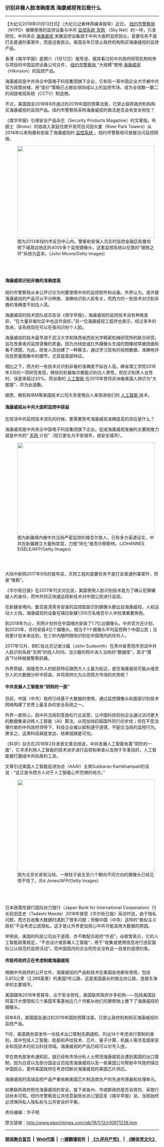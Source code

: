 ### 识别非裔人脸准确度高 海康威视背后是什么
------------------------

<p>
 【大纪元2019年01月13日讯】（大纪元记者林燕编译报导）近日，
 <a href="http://www.epochtimes.com/gb/tag/%E7%BA%BD%E7%BA%A6%E5%B8%82%E8%AD%A6%E5%AF%9F%E5%B1%80.html">
  纽约市警察局
 </a>
 （NYPD）被曝使用的监控设备与中共
 <a href="http://www.epochtimes.com/gb/tag/%E7%9B%91%E6%8E%A7%E7%B3%BB%E7%BB%9F.html">
  监控系统
 </a>
 <a href="http://www.epochtimes.com/gb/tag/%E5%A4%A9%E7%BD%91.html">
  天网
 </a>
 （Sky Net）的一样，引发担忧。中共央企
 <a href="http://www.epochtimes.com/gb/tag/%E6%B5%B7%E5%BA%B7%E5%A8%81%E8%A7%86.html">
  海康威视
 </a>
 发展监控设备源于中共大面积监控民众，首要任务不是打击普通刑事案件，而是迫害民众。美国去年已禁止政府机构购买海康威视的监控产品。
</p>
<p>
 香港《南华早报》星期六（1月12日）报导说，据其看过的中共政府研究机构和参与项目的中国监控设备公司文件，
 <a href="http://www.epochtimes.com/gb/tag/%E7%BA%BD%E7%BA%A6%E5%B8%82%E8%AD%A6%E5%AF%9F%E5%B1%80.html">
  纽约市警察局
 </a>
 “大规模”使用
 <a href="http://www.epochtimes.com/gb/tag/%E6%B5%B7%E5%BA%B7%E5%A8%81%E8%A7%86.html">
  海康威视
 </a>
 （Hikvision）的监控产品。
</p>
<p>
 海康威视是中共央企中国电子科技集团旗下企业，它和另一家中国企业大华被中共官方政策扶植，用“低价”策略已占据全球四成以上的监控市场，成为全球数一数二的闭路电视系统（CCTV）制造商。
</p>
<p>
 不过，美国国会2018年8月通过的2019年国防预算法案，已禁止联邦政府机构购买海康威视的监控产品。纽约市警察局采购海康威视的做法是否会有安全担忧？
</p>
<p>
 《南华早报》引用安全产品杂志（Security Products Magazine）的文章指，布朗士（Bronx）的低收入家庭住房开发项目河园大厦（River Park Towers）从2014年以来购置和安装了海康威视的
 <a href="http://www.epochtimes.com/gb/tag/%E7%9B%91%E6%8E%A7%E7%B3%BB%E7%BB%9F.html">
  监控系统
 </a>
 ，纽约市警察局可直接访问监控网络。
</p>
<figure class="wp-caption aligncenter" id="attachment_10971339" style="width: 450px">
 <a href="http://i.epochtimes.com/assets/uploads/2019/01/GettyImages-167275758.jpg">
  <img alt="" class="size-medium wp-image-10971339" height="302" src="http://i.epochtimes.com/assets/uploads/2019/01/GettyImages-167275758-450x302.jpg" width="450"/>
 </a>
 <br/><figcaption class="wp-caption-text">
  图为2013年纽约市反恐中心内，警察和安保人员实时监控金融区和曼哈顿下城周边地区的4000多个监控摄像头，这套监控系统以伦敦的“钢铁之环”系统为蓝本。(John Moore/Getty Images)
 </figcaption><br/>
</figure><br/>
<h4>
 海康威视识别非裔的准确度高
</h4>
<p>
 纽约市警察局从未公开讨论为何要使用中共的监控软件和设备。外界认为，或许跟海康威视的产品可以不分种族、准确地识别人脸有关，而西方的一些技术对识别非裔的准确度不如白人高。
</p>
<p>
 海康威视的技术团队成员告诉《南华早报》，海康威视的监控技术没有种族差异，“在大量非裔社区中也运作良好。”另一位海康威视工程师也表示，经过多年的改进，该系统现在可以在夜间识别个人脸。
</p>
<p>
 海康威视的技术最早源于武汉大学和陕西省西安光学精密机械研究所的联合研究，旨在改善夜间监控录像的质量。因为光线低或红外摄像头生成的图像经常被扭曲和看不清楚。为此，研发人员创建了一种算法，通过学习现有的视频数据、准确地评估低质量图像中的细节，尤其是面部特征。
</p>
<p>
 相比之下，西方的一些技术对识别非裔的准确度不如白人高。麻省理工学院2018年2月的一项研究发现，微软的机器每次都能识别白人男性，但在识别黑人女性时，误差率超过20%。而谷歌的
 <a href="http://www.epochtimes.com/gb/tag/%E4%BA%BA%E5%B7%A5%E6%99%BA%E8%83%BD.html">
  人工智能
 </a>
 在2015年曾将非洲裔美国人辨识为“大猩猩”、并为此道歉。
</p>
<p>
 据悉，微软和IBM等美国技术公司大多使用白人来改进他们的
 <a href="http://www.epochtimes.com/gb/tag/%E4%BA%BA%E5%B7%A5%E6%99%BA%E8%83%BD.html">
  人工智能
 </a>
 技术。
</p>
<h4>
 海康威视从中共大面积监控中获益
</h4>
<p>
 在惊讶中共监控技术领先的时候，更需要思考海康威视准确度高的背后是什么？
</p>
<p>
 海康威视是中共央企中国电子科技集团旗下企业。促成海康威视发展的主要助推力就是中共的“
 <a href="http://www.epochtimes.com/gb/tag/%E5%A4%A9%E7%BD%91.html">
  天网
 </a>
 计划”（现已更名为平安城市，或安全城市）。
</p>
<figure class="wp-caption aligncenter" id="attachment_10971352" style="width: 450px">
 <a href="http://i.epochtimes.com/assets/uploads/2019/01/GettyImages-960895456-600x400.jpg">
  <img alt="" class="size-medium wp-image-10971352" height="300" src="http://i.epochtimes.com/assets/uploads/2019/01/GettyImages-960895456-600x400-450x300.jpg" width="450"/>
 </a>
 <br/><figcaption class="wp-caption-text">
  图为新疆境内被中共当局严密监控的维吾尔族人。已有多方渠道证实，中共在新疆建立大量拘禁营，力图“转化”维吾尔穆斯林。(JOHANNES EISELE/AFP/Getty Images)
 </figcaption><br/>
</figure><br/>
<p>
 大陆中新网2017年9月的报导说，天网工程的首要任务不是打击普通刑事案件，而是“维稳”。
</p>
<p>
 《华尔街日报》在2017年刊文对比说，美国使用人脸识别技术是为了确认犯罪嫌疑人的身份，而中共则正快速运用新技术对中国公民进行监视。
</p>
<p>
 在新疆省境内，数百座清真寺安装的监控脸部识别摄像头都出自海康威视，人权运动人士指，海康威视的设备在镇压新疆1,100万名维吾尔人中扮演重要角色。
</p>
<p>
 到2018年为止，天网计划共在中国境内安装了1.7亿台摄像头。中共官方还计划，到2020年，另将安装4亿个摄像头，相当于1个摄像头平均监控两个中国公民；当局更计划未来达到，在三秒内随时随地识别在中国境内的任何人。
</p>
<p>
 2017年12月，BBC驻北京记者沙磊（John Sudworth）在贵州省贵阳市测试中共人脸识别系统“天网”的找人时间。当沙磊的照片进入当局的“数据库”，其才“潜逃”7分钟就被警察抓捕。
</p>
<p>
 外界质疑，因维吾尔人的脸部特征跟西方人士最为贴近，是否海康威视可能从维吾尔人的大数据分析中获益，并将其转化为占领西方市场的优势呢？
</p>
<h4>
 中共发展人工智能有“阴险的一面”
</h4>
<p>
 目前，中国（中共）政府已经基于大数据的使用，通过监控摄像头和面部识别技术网络构建了世界上最复杂的安全系统之一。
</p>
<p>
 外界一直担心，因中共当局刻意放松行业监管，让中国科技初创企业通过访问更大的数据集来训练人工智能（AI）算法，从而加快赶超国外同行的步伐；但在不受法律约束的中共政府领导下、科技企业难以抵制遵守道德、不配合当局的监控行为。换言之，这类科技越是发达、结果就越是可怕。
</p>
<p>
 《科学》杂志在2018年2月发表文章总结说，中共发展人工智能有着“阴险的一面”，它寻求利用人工智能的技术进步进行监控和审查以及用于军事目的，人工智能被打磨成中共执政的工具。
</p>
<p>
 文章引述美国人工智能促进协会（AAAI）主席Subbarao Kambhampati的话说：“这正是令西方人对于人工智能心怀恐惧的地方。”
</p>
<figure class="wp-caption aligncenter" id="attachment_10971356" style="width: 450px">
 <a href="http://i.epochtimes.com/assets/uploads/2019/01/d50a8b5afcdc56be32f06ed0dc3c22fb-600x400.jpg">
  <img alt="" class="size-medium wp-image-10971356" height="300" src="http://i.epochtimes.com/assets/uploads/2019/01/d50a8b5afcdc56be32f06ed0dc3c22fb-600x400-450x300.jpg" width="450"/>
 </a>
 <br/><figcaption class="wp-caption-text">
  图为北京长安街沿线，一根柱子装五至六个朝向不同方向的摄像头已经见怪不怪了。(Ed Jones/AFP/Getty Images)
 </figcaption><br/>
</figure><br/>
<h4>
</h4>
<p>
 日本政策性银行国际协力银行（Japan Bank for International Cooperation）行长前田匡史（Tadashi Maeda）2018年接受《华尔街日报》采访时说，由于隐私问题，西方在收集大数据时遇到了很多问题；但像中国（中共）这样的“极权主义政权”不会考虑公民隐私，这才是让外界更加担心中共可能滥用大数据的原因。
</p>
<p>
 举例说，美国的科技公司出于道德、亦不敢配合政府“作恶”。谷歌曾表示，它的人工智能政策规定，“不会设计或部署人工智能”，用于“收集或使用信息进行违反国际公认规范的监控活动”。而中国国内的企业则完全没有这一自发的道德约束。
</p>
<h4>
 传联邦政府正在考虑制裁海康威视
</h4>
<p>
 根据中共政府的公开文件，海康威视的产品和技术在美国各地都有使用，包括3,813公里（2,369英里）的美国1号公路，这是美国最长的南北向公路，连接东海岸的主要城市。
</p>
<p>
 美国媒体2018年曾报导，出于安全担忧，美国联邦政府许多机构——包括美国驻阿富汗大使馆和几个美国军事基地近几个月都从他们的建筑物上撤下了海康威视的摄像头。
</p>
<p>
 同年8月，美国国会通过的2019年国防预算法案，已禁止政府机构购买海康威视的监控产品。
</p>
<p>
 11月，美国商务部发布一份技术出口管制先期通知，列出14个考虑进行管制的类别，其中包括人工智能、脸部和声纹技术、芯片、量子计算、机器人等涉及国家安全和高技术的前沿科技领域。海康威视的产品已经可以对号入座。
</p>
<p>
 早在商务部发布通知前，就已经有市场分析人士预测海康威视会遭到美国的出口管制，因为白宫以及部分国会议员指责海康威视以及一些美国公司帮助中共政府镇压中国民众，更传美国政府在考虑切断对海康威视的美国芯片供应。
</p>
<p>
 海康威视的高端监控产品严重依赖美国芯片制造商生产的先进传感器和处理单元。
</p>
<p>
 如果联邦政府担忧海康威视的安全，接下来各州、市或郡政府是否会效仿、采取行动尚未可知。纽约市警察局公共信息副局长办公室回复《南华早报》说，当局始终必须保持私人隐私权与公共安全的平衡。
</p>
<p>
 责任编辑：华子明
</p>

原文链接：http://www.epochtimes.com/gb/19/1/12/n10971226.htm


------------------------
#### [禁闻聚合首页](https://github.com/gfw-breaker/banned-news/blob/master/README.md) &nbsp;|&nbsp; [Web代理](https://github.com/gfw-breaker/open-proxy/blob/master/README.md) &nbsp;|&nbsp; [一键翻墙软件](https://github.com/gfw-breaker/nogfw/blob/master/README.md) &nbsp;|&nbsp; [《九评共产党》](https://github.com/gfw-breaker/9ping.md/blob/master/README.md#九评之一评共产党是什么) &nbsp;|&nbsp; [《解体党文化》](https://github.com/gfw-breaker/jtdwh.md/blob/master/README.md#绪论)